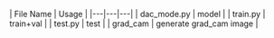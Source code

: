 | File Name  |  Usage  |
|---|---|---|
| dac_mode.py  | model  |
| train.py  | train+val  |
| test.py  | test  |
| grad_cam  | generate grad_cam image  |

